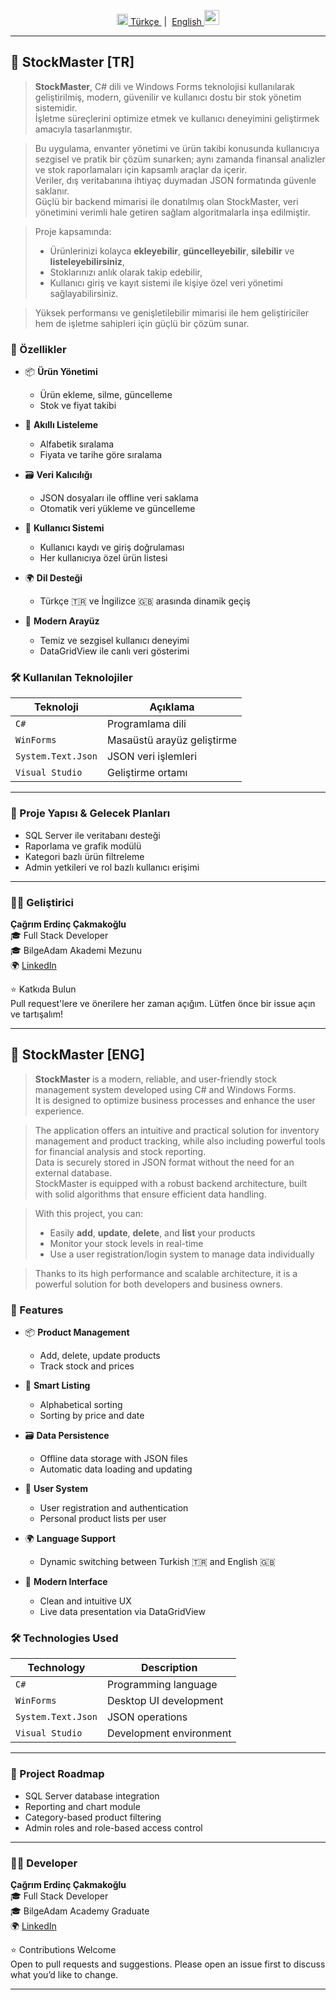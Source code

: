 <p align="center">
  <a href="#-stockmaster-tr">
    <img src="https://flagcdn.com/w40/tr.png" width="18"> Türkçe
  </a> &nbsp;|&nbsp;
  <a href="#-stockmaster-eng">
    English <img src="https://flagcdn.com/w40/gb.png" width="24">
  </a>
</p>

---

## 💼 StockMaster [TR]

> **StockMaster**, C# dili ve Windows Forms teknolojisi kullanılarak geliştirilmiş, modern, güvenilir ve kullanıcı dostu bir stok yönetim sistemidir.  
İşletme süreçlerini optimize etmek ve kullanıcı deneyimini geliştirmek amacıyla tasarlanmıştır.

> Bu uygulama, envanter yönetimi ve ürün takibi konusunda kullanıcıya sezgisel ve pratik bir çözüm sunarken; aynı zamanda finansal analizler ve stok raporlamaları için kapsamlı araçlar da içerir.  
Veriler, dış veritabanına ihtiyaç duymadan JSON formatında güvenle saklanır.  
Güçlü bir backend mimarisi ile donatılmış olan StockMaster, veri yönetimini verimli hale getiren sağlam algoritmalarla inşa edilmiştir.

> Proje kapsamında:  
>- Ürünlerinizi kolayca **ekleyebilir**, **güncelleyebilir**, **silebilir** ve **listeleyebilirsiniz**,  
>- Stoklarınızı anlık olarak takip edebilir,  
>- Kullanıcı giriş ve kayıt sistemi ile kişiye özel veri yönetimi sağlayabilirsiniz.

> Yüksek performansı ve genişletilebilir mimarisi ile hem geliştiriciler hem de işletme sahipleri için güçlü bir çözüm sunar.

### 🚀 Özellikler

- 📦 **Ürün Yönetimi**
  - Ürün ekleme, silme, güncelleme
  - Stok ve fiyat takibi

- 🧠 **Akıllı Listeleme**
  - Alfabetik sıralama
  - Fiyata ve tarihe göre sıralama

- 🗃️ **Veri Kalıcılığı**
  - JSON dosyaları ile offline veri saklama
  - Otomatik veri yükleme ve güncelleme

- 🔐 **Kullanıcı Sistemi**
  - Kullanıcı kaydı ve giriş doğrulaması
  - Her kullanıcıya özel ürün listesi

- 🌍 **Dil Desteği**
  - Türkçe 🇹🇷 ve İngilizce 🇬🇧 arasında dinamik geçiş

- 🎨 **Modern Arayüz**
  - Temiz ve sezgisel kullanıcı deneyimi
  - DataGridView ile canlı veri gösterimi

### 🛠️ Kullanılan Teknolojiler

| Teknoloji | Açıklama |
|----------|----------|
| `C#` | Programlama dili |
| `WinForms` | Masaüstü arayüz geliştirme |
| `System.Text.Json` | JSON veri işlemleri |
| `Visual Studio` | Geliştirme ortamı |

---

### 📂 Proje Yapısı & Gelecek Planları

- SQL Server ile veritabanı desteği  
- Raporlama ve grafik modülü  
- Kategori bazlı ürün filtreleme  
- Admin yetkileri ve rol bazlı kullanıcı erişimi

---

### 👨‍💻 Geliştirici

**Çağrım Erdinç Çakmakoğlu**  
🎓 Full Stack Developer  
🎓 BilgeAdam Akademi Mezunu  
🌍 [LinkedIn](https://www.linkedin.com/in/cagrimerdinccakmakoglu/)

⭐ Katkıda Bulun  
Pull request'lere ve önerilere her zaman açığım. Lütfen önce bir issue açın ve tartışalım!

---

## 💼 StockMaster [ENG]

> **StockMaster** is a modern, reliable, and user-friendly stock management system developed using C# and Windows Forms.  
It is designed to optimize business processes and enhance the user experience.

> The application offers an intuitive and practical solution for inventory management and product tracking, while also including powerful tools for financial analysis and stock reporting.  
Data is securely stored in JSON format without the need for an external database.  
StockMaster is equipped with a robust backend architecture, built with solid algorithms that ensure efficient data handling.

> With this project, you can:  
>- Easily **add**, **update**, **delete**, and **list** your products  
>- Monitor your stock levels in real-time  
>- Use a user registration/login system to manage data individually

> Thanks to its high performance and scalable architecture, it is a powerful solution for both developers and business owners.

### 🚀 Features

- 📦 **Product Management**
  - Add, delete, update products
  - Track stock and prices

- 🧠 **Smart Listing**
  - Alphabetical sorting
  - Sorting by price and date

- 🗃️ **Data Persistence**
  - Offline data storage with JSON files
  - Automatic data loading and updating

- 🔐 **User System**
  - User registration and authentication
  - Personal product lists per user

- 🌍 **Language Support**
  - Dynamic switching between Turkish 🇹🇷 and English 🇬🇧

- 🎨 **Modern Interface**
  - Clean and intuitive UX
  - Live data presentation via DataGridView

### 🛠️ Technologies Used

| Technology | Description |
|------------|-------------|
| `C#` | Programming language |
| `WinForms` | Desktop UI development |
| `System.Text.Json` | JSON operations |
| `Visual Studio` | Development environment |

---

### 📂 Project Roadmap

- SQL Server database integration  
- Reporting and chart module  
- Category-based product filtering  
- Admin roles and role-based access control

---

### 👨‍💻 Developer

**Çağrım Erdinç Çakmakoğlu**  
🎓 Full Stack Developer  
🎓 BilgeAdam Academy Graduate  
🌍 [LinkedIn](https://www.linkedin.com/in/cagrimerdinccakmakoglu/)

⭐ Contributions Welcome  
Open to pull requests and suggestions. Please open an issue first to discuss what you’d like to change.

---

